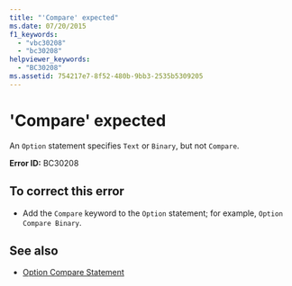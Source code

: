 ```yaml
---
title: "'Compare' expected"
ms.date: 07/20/2015
f1_keywords: 
  - "vbc30208"
  - "bc30208"
helpviewer_keywords: 
  - "BC30208"
ms.assetid: 754217e7-8f52-480b-9bb3-2535b5309205
---
```

# 'Compare' expected
An `Option` statement specifies `Text` or `Binary`, but not `Compare`.  
  
 **Error ID:** BC30208  
  
## To correct this error  
  
- Add the `Compare` keyword to the `Option` statement; for example, `Option Compare Binary`.  
  
## See also

- [Option Compare Statement](../language-reference/statements/option-compare-statement.md)
